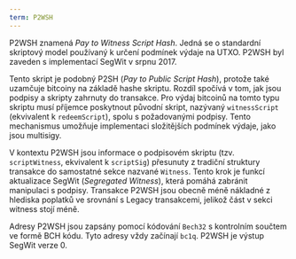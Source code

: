 ```yaml
---
term: P2WSH
---
```


P2WSH znamená *Pay to Witness Script Hash*. Jedná se o standardní skriptový model používaný k určení podmínek výdaje na UTXO. P2WSH byl zaveden s implementací SegWit v srpnu 2017.

Tento skript je podobný P2SH (*Pay to Public Script Hash*), protože také uzamčuje bitcoiny na základě hashe skriptu. Rozdíl spočívá v tom, jak jsou podpisy a skripty zahrnuty do transakce. Pro výdaj bitcoinů na tomto typu skriptu musí příjemce poskytnout původní skript, nazývaný `witnessScript` (ekvivalent k `redeemScript`), spolu s požadovanými podpisy. Tento mechanismus umožňuje implementaci složitějších podmínek výdaje, jako jsou multisigy.

V kontextu P2WSH jsou informace o podpisovém skriptu (tzv. `scriptWitness`, ekvivalent k `scriptSig`) přesunuty z tradiční struktury transakce do samostatné sekce nazvané `Witness`. Tento krok je funkcí aktualizace SegWit (*Segregated Witness*), která pomáhá zabránit manipulaci s podpisy. Transakce P2WSH jsou obecně méně nákladné z hlediska poplatků ve srovnání s Legacy transakcemi, jelikož část v sekci witness stojí méně.

Adresy P2WSH jsou zapsány pomocí kódování `Bech32` s kontrolním součtem ve formě BCH kódu. Tyto adresy vždy začínají `bc1q`. P2WSH je výstup SegWit verze 0.